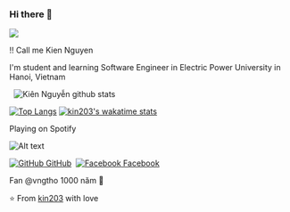 ### Hi there 👋
  
![](https://komarev.com/ghpvc/?username=kin203&color=red)
 
!! Call me Kien Nguyen

​I'm student and learning Software Engineer in Electric Power University in Hanoi, Vietnam
  
 
​![​Kiên Nguyễn github stats​](https://github-readme-stats.vercel.app/api?username=kin203&show_icons=true&theme=radical) 
 
 ​[![​Top Langs​](https://github-readme-stats.vercel.app/api/top-langs/?username=kin203)](https://github.com/kin203/github-readme-stats)
 [![kin203's wakatime stats](https://github-readme-stats.vercel.app/api/wakatime?username=kin203)](https://github.com/kin203/github-readme-stats)
 
 ​Playing on Spotify 
 
![Alt text](https://spotify-recently-played-readme.vercel.app/api?user=21v6wskm6t7eikp77f44rvrhi&unique={true|1|on|yes})

[​![GitHub​](https://i.stack.imgur.com/tskMh.png) GitHub](https://github.com/kin203)  [​![Facebook​](http://i.imgur.com/fep1WsG.png) Facebook](https://facebook.com/nk203)

Fan @vngtho 1000 năm 🌝

​⭐️ From [​kin203​](https://github.com/kin203) with love
